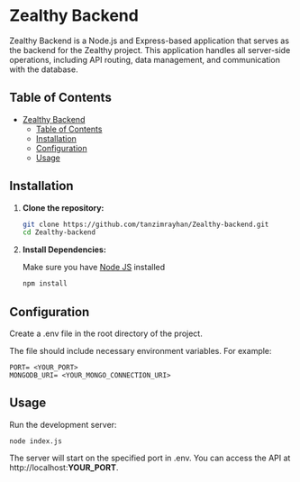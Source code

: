 # Zealthy Backend

Zealthy Backend is a Node.js and Express-based application that serves as the backend for the Zealthy project. This application handles all server-side operations, including API routing, data management, and communication with the database.

## Table of Contents

- [Zealthy Backend](#zealthy-backend)
  - [Table of Contents](#table-of-contents)
  - [Installation](#installation)
  - [Configuration](#configuration)
  - [Usage](#usage)


## Installation

1. **Clone the repository:**

   ```bash
   git clone https://github.com/tanzimrayhan/Zealthy-backend.git
   cd Zealthy-backend
   ```
2. **Install Dependencies:**

   Make sure you have [Node JS](https://nodejs.org/en) installed
   ```bash
   npm install
   ```


## Configuration
   Create a .env file in the root directory of the project.

   The file should include necessary environment variables. For example:

   ```
   PORT= <YOUR_PORT>
   MONGODB_URI= <YOUR_MONGO_CONNECTION_URI>
   ```

## Usage
   Run the development server:

   ```
   node index.js
   ```
   The server will start on the specified port in .env. You can access the API at http://localhost:**YOUR_PORT**.


